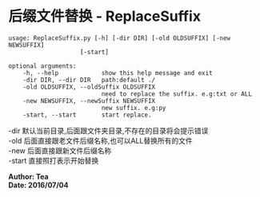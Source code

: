 # 后缀文件替换 - ReplaceSuffix

    usage: ReplaceSuffix.py [-h] [-dir DIR] [-old OLDSUFFIX] [-new NEWSUFFIX]
                        [-start]

	optional arguments:
  		-h, --help            show this help message and exit
  		-dir DIR, --dir DIR   path:default ./
  		-old OLDSUFFIX, --oldSuffix OLDSUFFIX
                        	  need to replace the suffix. e.g:txt or ALL
  		-new NEWSUFFIX, --newSuffix NEWSUFFIX
                        	  new suffix. e.g:py
  		-start, --start       start replace.  

-dir 默认当前目录,后面跟文件夹目录,不存在的目录将会提示错误  
-old 后面直接跟老文件后缀名称,也可以ALL替换所有的文件  
-new 后面直接跟新文件后缀名称  
-start 直接照打表示开始替换  

**Author: Tea  
Date: 2016/07/04**
